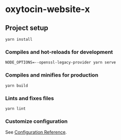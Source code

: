 # oxytocin-website-x

## Project setup
```
yarn install
```

### Compiles and hot-reloads for development
```
NODE_OPTIONS=--openssl-legacy-provider yarn serve
```

### Compiles and minifies for production
```
yarn build
```

### Lints and fixes files
```
yarn lint
```

### Customize configuration
See [Configuration Reference](https://cli.vuejs.org/config/).
